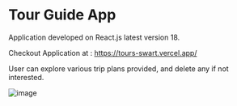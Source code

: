 # Tour Guide App

Application developed on React.js latest version 18.

Checkout Application at : https://tours-swart.vercel.app/

User can explore various trip plans provided, and delete any if not interested.

![image](https://user-images.githubusercontent.com/107784718/182147840-4a3c2f81-9380-41b2-aeb0-ef878ba9f90c.png)
